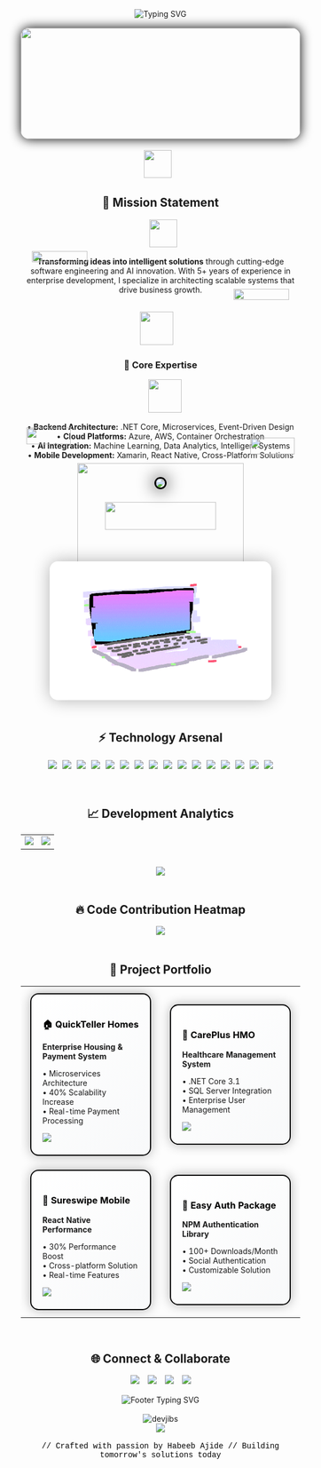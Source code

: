 
<!-- CUSTOM HEADER WITH TYPING EFFECT -->
<div align="center">
  <img src="https://readme-typing-svg.herokuapp.com?font=Fira+Code&size=35&duration=3000&pause=1000&color=000000&center=true&vCenter=true&width=1000&lines=HABEEB+AJIDE;Experienced+Software+Engineer+%26+AI+Engineer;Building+the+Future+with+Code+%26+Intelligence;.NET+%7C+Cloud+%7C+Microservices+%7C+AI" alt="Typing SVG" />
</div>

<br>

<!-- CUSTOM BANNER -->
<div align="center">
  <img src="https://github.com/devjibs/devjibs/blob/main/assets/coding_banner.gif" width="100%" height="200" style="border-radius: 15px; box-shadow: 0 0 20px #000000;"/>
</div>

<br>

<!-- UNIQUE PROFILE LAYOUT -->
<div align="center">
  
  <!-- MISSION STATEMENT WITH ANIMATED ELEMENTS -->
  <div align="center">
    <img src="https://github.com/devjibs/devjibs/blob/main/assets/mission_animation.gif" width="50" height="50" style="display: inline-block; margin-right: 10px;"/>
    <h2>🎯 Mission Statement</h2>
    <img src="https://github.com/devjibs/devjibs/blob/main/assets/target_animation.gif" width="50" height="50" style="display: inline-block; margin-left: 10px;"/>
  </div>
  
  <div align="center" style="position: relative;">
    <img src="https://github.com/devjibs/devjibs/blob/main/assets/code_flow.gif" width="100" height="20" style="position: absolute; top: -10px; left: 20px;"/>
    <p align="center">
      <strong>Transforming ideas into intelligent solutions</strong> through cutting-edge software engineering and AI innovation. 
      With 5+ years of experience in enterprise development, I specialize in architecting scalable systems that drive business growth.
    </p>
    <img src="https://github.com/devjibs/devjibs/blob/main/assets/code_flow.gif" width="100" height="20" style="position: absolute; bottom: -10px; right: 20px;"/>
  </div>
  
  <br>
  
  <!-- CORE EXPERTISE WITH ANIMATED ELEMENTS -->
  <div align="center">
    <img src="https://github.com/devjibs/devjibs/blob/main/assets/brain_animation.gif" width="60" height="60" style="display: inline-block; margin-right: 15px;"/>
    <h3>🧠 Core Expertise</h3>
    <img src="https://github.com/devjibs/devjibs/blob/main/assets/gear_animation.gif" width="60" height="60" style="display: inline-block; margin-left: 15px;"/>
  </div>
  
  <div align="center" style="position: relative;">
    <img src="https://github.com/devjibs/devjibs/blob/main/assets/tech_flow.gif" width="80" height="30" style="position: absolute; top: 10px; left: 10px;"/>
    <p align="center">
      • <strong>Backend Architecture:</strong> .NET Core, Microservices, Event-Driven Design<br>
      • <strong>Cloud Platforms:</strong> Azure, AWS, Container Orchestration<br>
      • <strong>AI Integration:</strong> Machine Learning, Data Analytics, Intelligent Systems<br>
      • <strong>Mobile Development:</strong> Xamarin, React Native, Cross-Platform Solutions
    </p>
    <img src="https://github.com/devjibs/devjibs/blob/main/assets/tech_flow.gif" width="80" height="30" style="position: absolute; bottom: 10px; right: 10px;"/>
  </div>
  
  <br>
  
  <!-- ANIMATED PROFILE IMAGE WITH SURROUNDING EFFECTS -->
  <div align="center" style="position: relative;">
    <img src="https://github.com/devjibs/devjibs/blob/main/assets/particle_effect.gif" width="300" height="300" style="position: absolute; top: -25px; left: 50%; transform: translateX(-50%); z-index: -1;"/>
    <img src="https://github.com/devjibs/devjibs/blob/main/assets/coding_avatar.gif" width="250" style="border-radius: 50%; border: 3px solid #000000; box-shadow: 0 0 30px #000000; position: relative; z-index: 1;"/>
  </div>
  
  <!-- FLOATING ANIMATION ELEMENTS -->
  <div align="center">
    <img src="https://github.com/devjibs/devjibs/blob/main/assets/floating_code.gif" width="200" height="50" style="margin: 20px 0;"/>
  </div>
  
</div>

<br>

<!-- CREATIVE CODING ANIMATION ABOVE TECH STACK -->
<div align="center">
  <img src="https://github.com/sumanshekhar698/sumanshekhar698/blob/main/assets/laptop.gif" width="400" height="250" style="border-radius: 15px; box-shadow: 0 0 30px rgba(0, 0, 0, 0.3); margin: 20px 0;"/>
</div>

<!-- INNOVATIVE TECH STACK VISUALIZATION -->
<div align="center">
  <h2>⚡ Technology Arsenal</h2>
  
  <!-- CUSTOM TECH GRID -->
  <div style="display: flex; flex-wrap: wrap; justify-content: center; gap: 10px; margin: 20px 0;">
    <img src="https://img.shields.io/badge/C%23-239120?style=for-the-badge&logo=c-sharp&logoColor=white&labelColor=000000" />
    <img src="https://img.shields.io/badge/.NET-5C2D91?style=for-the-badge&logo=.net&logoColor=white&labelColor=000000" />
    <img src="https://img.shields.io/badge/TypeScript-007ACC?style=for-the-badge&logo=typescript&logoColor=white&labelColor=000000" />
    <img src="https://img.shields.io/badge/Python-3776AB?style=for-the-badge&logo=python&logoColor=white&labelColor=000000" />
    <img src="https://img.shields.io/badge/Azure-0078D4?style=for-the-badge&logo=microsoft-azure&logoColor=white&labelColor=000000" />
    <img src="https://img.shields.io/badge/AWS-FF9900?style=for-the-badge&logo=amazon-aws&logoColor=white&labelColor=000000" />
    <img src="https://img.shields.io/badge/Docker-2496ED?style=for-the-badge&logo=docker&logoColor=white&labelColor=000000" />
    <img src="https://img.shields.io/badge/Kubernetes-326CE5?style=for-the-badge&logo=kubernetes&logoColor=white&labelColor=000000" />
    <img src="https://img.shields.io/badge/React-61DAFB?style=for-the-badge&logo=react&logoColor=white&labelColor=000000" />
    <img src="https://img.shields.io/badge/Angular-DD0031?style=for-the-badge&logo=angular&logoColor=white&labelColor=000000" />
    <img src="https://img.shields.io/badge/Node.js-339933?style=for-the-badge&logo=node.js&logoColor=white&labelColor=000000" />
    <img src="https://img.shields.io/badge/SQL%20Server-CC2927?style=for-the-badge&logo=microsoft-sql-server&logoColor=white&labelColor=000000" />
    <img src="https://img.shields.io/badge/MongoDB-47A248?style=for-the-badge&logo=mongodb&logoColor=white&labelColor=000000" />
    <img src="https://img.shields.io/badge/Redis-DC382D?style=for-the-badge&logo=redis&logoColor=white&labelColor=000000" />
    <img src="https://img.shields.io/badge/RabbitMQ-FF6600?style=for-the-badge&logo=rabbitmq&logoColor=white&labelColor=000000" />
    <img src="https://img.shields.io/badge/TensorFlow-FF6F00?style=for-the-badge&logo=tensorflow&logoColor=white&labelColor=000000" />
  </div>
</div>

<br>

<!-- CUSTOM STATS LAYOUT -->
<div align="center">
  <h2>📈 Development Analytics</h2>
  
  <table>
    <tr>
      <td width="50%">
        <img src="https://github-readme-stats.vercel.app/api?username=devjibs&show_icons=true&theme=light&hide_border=true&bg_color=ffffff&title_color=000000&icon_color=000000&text_color=000000&include_all_commits=true&count_private=true" />
      </td>
      <td width="50%">
        <img src="https://github-readme-streak-stats.herokuapp.com/?user=devjibs&theme=light&hide_border=true&background=ffffff&stroke=000000&ring=000000&fire=000000&currStreakNum=000000&sideNums=000000&currStreakLabel=000000&sideLabels=000000&dates=000000" />
      </td>
    </tr>
  </table>
  
  <br>
  
  <img src="https://github-readme-stats.vercel.app/api/top-langs/?username=devjibs&theme=light&hide_border=true&bg_color=ffffff&title_color=000000&text_color=000000&layout=compact&langs_count=8" />
</div>

<br>

<!-- CUSTOM CONTRIBUTION GRAPH -->
<div align="center">
  <h2>🔥 Code Contribution Heatmap</h2>
  <img src="https://github-readme-activity-graph.vercel.app/graph?username=devjibs&theme=light&hide_border=true&bg_color=ffffff&color=000000&line=000000&point=000000&area=true&custom_title=Development%20Activity" />
</div>

<br>

<!-- UNIQUE PROJECT SHOWCASE -->
<div align="center">
  <h2>🚀 Project Portfolio</h2>
  
  <table>
    <tr>
      <td width="50%">
        <div style="background: linear-gradient(135deg, #ffffff 0%, #f8f9fa 100%); padding: 20px; border-radius: 15px; border: 2px solid #000000; box-shadow: 0 0 20px rgba(0, 0, 0, 0.3); margin: 10px;">
          <h3 style="color: #000000;">🏠 QuickTeller Homes</h3>
          <p><strong>Enterprise Housing & Payment System</strong></p>
          <p>• Microservices Architecture<br>• 40% Scalability Increase<br>• Real-time Payment Processing</p>
          <img src="https://img.shields.io/badge/Status-Live-brightgreen?style=flat-square" />
        </div>
      </td>
      <td width="50%">
        <div style="background: linear-gradient(135deg, #ffffff 0%, #f8f9fa 100%); padding: 20px; border-radius: 15px; border: 2px solid #000000; box-shadow: 0 0 20px rgba(0, 0, 0, 0.3); margin: 10px;">
          <h3 style="color: #000000;">🏥 CarePlus HMO</h3>
          <p><strong>Healthcare Management System</strong></p>
          <p>• .NET Core 3.1<br>• SQL Server Integration<br>• Enterprise User Management</p>
          <img src="https://img.shields.io/badge/Status-Live-brightgreen?style=flat-square" />
        </div>
      </td>
    </tr>
    <tr>
      <td width="50%">
        <div style="background: linear-gradient(135deg, #ffffff 0%, #f8f9fa 100%); padding: 20px; border-radius: 15px; border: 2px solid #000000; box-shadow: 0 0 20px rgba(0, 0, 0, 0.3); margin: 10px;">
          <h3 style="color: #000000;">📱 Sureswipe Mobile</h3>
          <p><strong>React Native Performance</strong></p>
          <p>• 30% Performance Boost<br>• Cross-platform Solution<br>• Real-time Features</p>
          <img src="https://img.shields.io/badge/Status-Live-brightgreen?style=flat-square" />
        </div>
      </td>
      <td width="50%">
        <div style="background: linear-gradient(135deg, #ffffff 0%, #f8f9fa 100%); padding: 20px; border-radius: 15px; border: 2px solid #000000; box-shadow: 0 0 20px rgba(0, 0, 0, 0.3); margin: 10px;">
          <h3 style="color: #000000;">🔐 Easy Auth Package</h3>
          <p><strong>NPM Authentication Library</strong></p>
          <p>• 100+ Downloads/Month<br>• Social Authentication<br>• Customizable Solution</p>
          <img src="https://img.shields.io/badge/Status-Published-blue?style=flat-square" />
        </div>
      </td>
    </tr>
  </table>
</div>

<br>

<!-- CUSTOM SOCIAL LINKS -->
<div align="center">
  <h2>🌐 Connect & Collaborate</h2>
  
  <div style="display: flex; justify-content: center; gap: 15px; flex-wrap: wrap;">
    <a href="https://linkedin.com/in/habeeb-ajide-434bb61a8/" style="text-decoration: none;">
      <img src="https://img.shields.io/badge/LinkedIn-0077B5?style=for-the-badge&logo=linkedin&logoColor=white&labelColor=000000" />
    </a>
    <a href="https://github.com/devjibs" style="text-decoration: none;">
      <img src="https://img.shields.io/badge/GitHub-100000?style=for-the-badge&logo=github&logoColor=white&labelColor=000000" />
    </a>
    <a href="https://medium.com/@ajidejibola" style="text-decoration: none;">
      <img src="https://img.shields.io/badge/Medium-12100E?style=for-the-badge&logo=medium&logoColor=white&labelColor=000000" />
    </a>
    <a href="mailto:ajidejibola@yahoo.com" style="text-decoration: none;">
      <img src="https://img.shields.io/badge/Email-D14836?style=for-the-badge&logo=gmail&logoColor=white&labelColor=000000" />
    </a>
  </div>
</div>

<br>

<!-- CUSTOM FOOTER -->
<div align="center">
  <img src="https://readme-typing-svg.herokuapp.com?font=Fira+Code&size=20&duration=2000&pause=1000&color=000000&center=true&vCenter=true&width=600&lines=Building+the+Future+%7C+One+Commit+at+a+Time;Ready+to+Collaborate+%7C+Let's+Connect!" alt="Footer Typing SVG" />
</div>

<br>

<div align="center">
  <img src="https://komarev.com/ghpvc/?username=devjibs&label=Profile%20views&color=000000&style=flat" alt="devjibs" />
</div>

<!-- Unique Footer -->
<div align="center">
  <img src="https://capsule-render.vercel.app/api?type=waving&color=000000&height=100&section=footer&text=Innovation+Never+Stops&fontSize=25&fontColor=ffffff" />
</div>

<!-- Signature -->
<div align="center">
  <p style="color: #000000; font-family: 'Courier New', monospace;">
    // Crafted with passion by Habeeb Ajide
    // Building tomorrow's solutions today
  </p>
</div>
